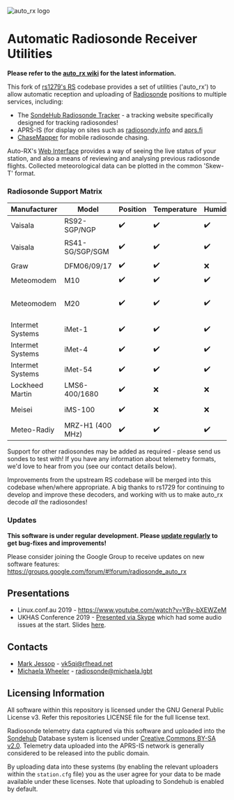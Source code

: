 ![auto_rx logo](autorx.png)
# Automatic Radiosonde Receiver Utilities

**Please refer to the [auto_rx wiki](https://github.com/projecthorus/radiosonde_auto_rx/wiki) for the latest information.**

This fork of [rs1279's RS](https://github.com/rs1729/RS) codebase provides a set of utilities ('auto_rx') to allow automatic reception and uploading of [Radiosonde](https://en.wikipedia.org/wiki/Radiosonde) positions to multiple services, including:

* The [SondeHub Radiosonde Tracker](https://tracker.sondehub.org) - a tracking website specifically designed for tracking radiosondes!
* APRS-IS (for display on sites such as [radiosondy.info](https://radiosondy.info) and [aprs.fi](https://aprs.fi)
* [ChaseMapper](https://github.com/projecthorus/chasemapper) for mobile
  radiosonde chasing.

Auto-RX's [Web Interface](https://github.com/projecthorus/radiosonde_auto_rx/wiki/Web-Interface-Guide) provides a way of seeing the live status of your station, and also a means of reviewing and analysing previous radiosonde flights. Collected meteorological data can be plotted in the common 'Skew-T' format.

### Radiosonde Support Matrix

Manufacturer | Model | Position | Temperature | Humidity | Pressure | XDATA
-------------|-------|----------|-------------|----------|----------|------
Vaisala | RS92-SGP/NGP | :heavy_check_mark: | :heavy_check_mark: | :heavy_check_mark: | :heavy_check_mark: | :heavy_check_mark:
Vaisala | RS41-SG/SGP/SGM | :heavy_check_mark: | :heavy_check_mark: | :heavy_check_mark: | :heavy_check_mark: (for -SGP) | :heavy_check_mark:
Graw | DFM06/09/17 | :heavy_check_mark: | :heavy_check_mark: | :x: | :x: | :x:
Meteomodem | M10 | :heavy_check_mark: | :heavy_check_mark: | :heavy_check_mark: | Not Sent | :x:
Meteomodem | M20 | :heavy_check_mark: | :heavy_check_mark: | :heavy_check_mark: | :heavy_check_mark: (For some models) | :x:
Intermet Systems | iMet-1 | :heavy_check_mark: | :heavy_check_mark: | :heavy_check_mark: | Not Sent | :heavy_check_mark:
Intermet Systems | iMet-4 | :heavy_check_mark: | :heavy_check_mark: | :heavy_check_mark: | Not Sent | :heavy_check_mark:
Intermet Systems | iMet-54 | :heavy_check_mark: | :heavy_check_mark: | :heavy_check_mark: | Not Sent | :x:
Lockheed Martin | LMS6-400/1680 | :heavy_check_mark: | :x: | :x: | :x: | Not Sent
Meisei | iMS-100 | :heavy_check_mark: | :x: | :x: | :x: | Not Sent
Meteo-Radiy | MRZ-H1 (400 MHz) | :heavy_check_mark: | :heavy_check_mark: | :heavy_check_mark: | :x: | Not Sent

Support for other radiosondes may be added as required - please send us sondes to test with! If you have any information about telemetry formats, we'd love to hear from you (see our contact details below).

Improvements from the upstream RS codebase will be merged into this codebase when/where appropriate. A big thanks to rs1729 for continuing to develop and improve these decoders, and working with us to make auto_rx decode *all* the radiosondes!

### Updates

**This software is under regular development. Please [update regularly](https://github.com/projecthorus/radiosonde_auto_rx/wiki/Performing-Updates) to get bug-fixes and improvements!**

Please consider joining the Google Group to receive updates on new software features:
https://groups.google.com/forum/#!forum/radiosonde_auto_rx

## Presentations
* Linux.conf.au 2019 - https://www.youtube.com/watch?v=YBy-bXEWZeM
* UKHAS Conference 2019 - [Presented via Skype](https://youtu.be/azDJmMywBgw?t=643) which had some audio issues at the start. Slides [here](https://rfhead.net/sondes/auto_rx_presentation_UKHAS2019.pdf).

## Contacts
* [Mark Jessop](https://github.com/darksidelemm) - vk5qi@rfhead.net
* [Michaela Wheeler](https://github.com/TheSkorm) - radiosonde@michaela.lgbt


## Licensing Information
All software within this repository is licensed under the GNU General Public License v3. Refer this repositories LICENSE file for the full license text.

Radiosonde telemetry data captured via this software and uploaded into the [Sondehub](https://sondehub.org/) Database system is licensed under [Creative Commons BY-SA v2.0](https://creativecommons.org/licenses/by-sa/2.0/).
Telemetry data uploaded into the APRS-IS network is generally considered to be released into the public domain.

By uploading data into these systems (by enabling the relevant uploaders within the `station.cfg` file) you as the user agree for your data to be made available under these licenses. Note that uploading to Sondehub is enabled by default.
